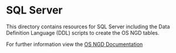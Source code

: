 # SQL Server

This directory contains resources for SQL Server including the Data Definition Language (DDL) scripts to create the OS NGD tables.

For further information view the [OS NGD Documentation](https://docs.os.uk/osngd/accessing-os-ngd/downloading-with-os-select+build/getting-started-with-csv)
